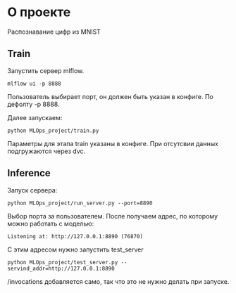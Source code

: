 # О проекте

Распознавание цифр из MNIST

## Train
Запустить сервер mlflow.

    mlflow ui -p 8888

Пользователь выбирает порт, он должен быть указан в конфиге. По дефолту -p 8888.

Далее запускаем:

    python MLOps_project/train.py

Параметры для этапа train указаны в конфиге. При отсутсвии данных подгружаются через dvc.

## Inference

Запуск сервера:

    python MLOps_project/run_server.py --port=8890

Выбор порта за пользователем. После получаем адрес, по которому можно работать с моделью:

    Listening at: http://127.0.0.1:8890 (76870)

С этим адресом нужно запустить test_server

    python MLOps_project/test_server.py --servind_addr=http://127.0.0.1:8890

/invocations добавляется само, так что это не нужно делать при запуске.
